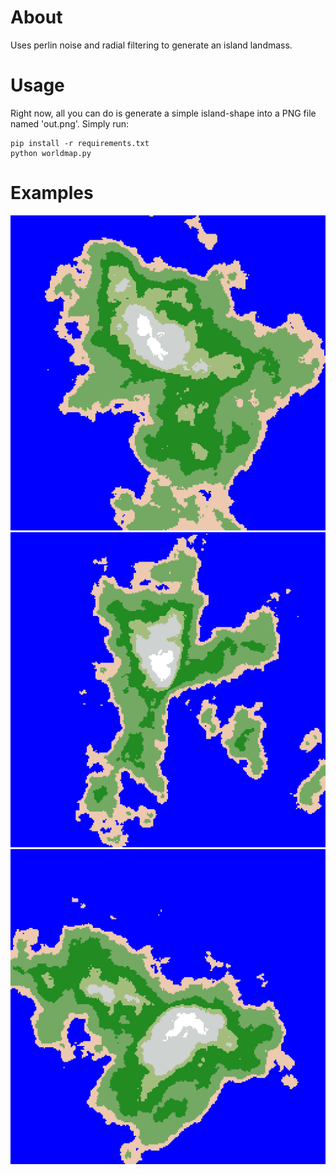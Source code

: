 # About

Uses perlin noise and radial filtering to generate an island landmass.

# Usage

Right now, all you can do is generate a simple island-shape into a PNG file named 'out.png'. Simply run:

```
pip install -r requirements.txt
python worldmap.py
```

# Examples

![Example 1 of generated islands](/examples/1.png)
![Example 2 of generated islands](/examples/2.png)
![Example 3 of generated islands](/examples/3.png)
